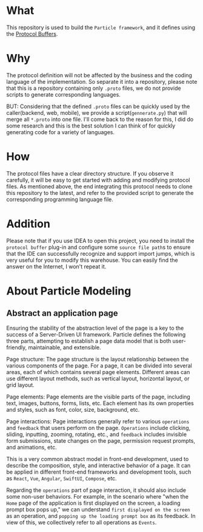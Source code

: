 # What

This repository is used to build the `Particle framework`, and it defines using the [Protocol Buffers](https://protobuf.dev/).

# Why

The protocol definition will not be affected by the business and the coding language of the implementation.
So separate it into a repository, please note that this is a repository containing only `.proto` files, we do not provide scripts to generate corresponding languages.

BUT: Considering that the defined  `.proto` files can be quickly used by the caller(backend, web, mobile), we provide a script(`gennerate.py`) that will merge all `*.proto` into one file.
I'll come back to the reason for this, I did do some research and this is the best solution I can think of for quickly generating code for a variety of languages.

# How

The protocol files have a clear directory structure. If you observe it carefully, it will be easy to get started with adding and modifying protocol files.
As mentioned above, the end integrating this protocol needs to clone this repository to the latest, and refer to the provided script to generate the corresponding programming language file.

# Addition

Please note that if you use IDEA to open this project, you need to install the `protocol buffer` plug-in and configure some `source file path`s to ensure that the IDE can successfully recognize and support import jumps, which is very useful for you to modify this warehouse.
You can easily find the answer on the Internet, I won't repeat it.

# About Particle Modeling

## Abstract an application page

Ensuring the stability of the abstraction level of the page is a key to the success of a Server-Driven UI framework. Particle defines the following three parts, attempting to establish a page data model that is both user-friendly, maintainable, and extensible.

Page structure: The page structure is the layout relationship between the various components of the page. For a page, it can be divided into several areas, each of which contains several page elements. Different areas can use different layout methods, such as vertical layout, horizontal layout, or grid layout.

Page elements: Page elements are the visible parts of the page, including text, images, buttons, forms, lists, etc. Each element has its own properties and styles, such as font, color, size, background, etc.

Page interactions: Page interactions generally refer to various `operations` and `feedback` that users perform on the page. `Operations` include clicking, sliding, inputting, zooming, rotating, etc., and `feedback` includes invisible form submissions, state changes on the page, permission request prompts, and animations, etc.

This is a very common abstract model in front-end development, used to describe the composition, style, and interactive behavior of a page. It can be applied in different front-end frameworks and development tools, such as `React`, `Vue`, `Angular`, `SwiftUI`, `Compose`, etc.

Regarding the `operations` part of page interaction, it should also include some non-user behaviors. For example, in the scenario where "when the `Home` page of the application is first displayed on the screen, a loading prompt box pops up," we can understand `first displayed on the screen` as an operation, and `popping up the loading prompt box` as its feedback. In view of this, we collectively refer to all operations as `Events`.
